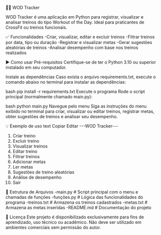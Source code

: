 🏋️‍♂️ WOD Tracker

WOD Tracker é uma aplicação em Python para registrar, visualizar e analisar treinos do tipo Workout of the Day. Ideal para praticantes de CrossFit ou treinos funcionais.

✅ Funcionalidades
-Criar, visualizar, editar e excluir treinos
-Filtrar treinos por data, tipo ou duração
-Registrar e visualizar metas
-Gerar sugestões aleatórias de treinos
-Analisar desempenho com base nos treinos realizados

▶️ Como usar
Pré-requisitos
Certifique-se de ter o Python 3.10 ou superior instalado em seu computador.

Instale as dependências
Caso exista o arquivo requirements.txt, execute o comando abaixo no terminal para instalar as dependências:

bash
pip install -r requirements.txt
Execute o programa
Rode o script principal (normalmente chamado main.py):

bash
python main.py
Navegue pelo menu
Siga as instruções do menu exibido no terminal para criar, visualizar ou editar treinos, registrar metas, obter sugestões de treinos e analisar seu desempenho.

💡 Exemplo de uso
text
Copiar
Editar
---WOD Tracker---
 1. Criar treino
 2. Excluir treino
 3. Visualizar treinos
 4. Editar treino
 5. Filtrar treinos
 6. Adicionar metas
 7. Ler metas
 8. Sugestões de treino aleatórias
 9. Análise de desempenho
10. Sair


📁 Estrutura de Arquivos
-main.py               # Script principal com o menu e chamadas de funções
-funções.py            # Lógica das funcionalidades do programa
-treinos.txt           # Armazena os treinos cadastrados
-metas.txt             # Armazena as metas inseridas
-README.md             # Documentação do projeto

📄 Licença
Este projeto é disponibilizado exclusivamente para fins de aprendizado, uso técnico ou acadêmico.
Não deve ser utilizado em ambientes comerciais sem permissão do autor.
